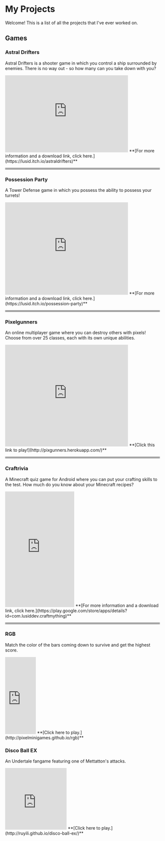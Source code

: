 # My Projects

Welcome! This is a list of all the projects that I've ever worked on.

## Games

### Astral Drifters
Astral Drifters is a shooter game in which you control a ship surrounded by enemies. There is no way out - so how many can you take down with you?
<iframe src="https://ruyili.github.io/jekyll-slideshow/slides/astraldrifters" scrolling="no" width="400px" height="250px" style="border: none;"></iframe>
**[For more information and a download link, click here.](https://lusid.itch.io/astraldrifters)**

<hr style="border-top: 1px solid black; border-bottom: 1px solid black; padding: .5px; background-color: transparent;">

### Possession Party
A Tower Defense game in which you possess the ability to possess your turrets!
<iframe src="https://ruyili.github.io/jekyll-slideshow/slides/possessionparty" scrolling="no" width="400px" height="300px" style="border: none;"></iframe>
**[For more information and a download link, click here.](https://lusid.itch.io/possession-party)**

<hr style="border-top: 1px solid black; border-bottom: 1px solid black; padding: .5px; background-color: transparent;">

### Pixelgunners
An online multiplayer game where you can destroy others with pixels! Choose from over 25 classes, each with its own unique abilities.
<iframe src="https://ruyili.github.io/jekyll-slideshow/slides/pixelgunners" scrolling="no" width="400px" height="330px" style="border: none;"></iframe>
**[Click this link to play!](http://pixgunners.herokuapp.com/)**

<hr style="border-top: 1px solid black; border-bottom: 1px solid black; padding: .5px; background-color: transparent;">

### Craftrivia
A Minecraft quiz game for Android where you can put your crafting skills to the test. How much do you know about your Minecraft recipes?
<iframe src="https://ruyili.github.io/jekyll-slideshow/slides/craftrivia" scrolling="no" width="225px" height="375px" style="border: none;"></iframe>
**[For more information and a download link, click here.](https://play.google.com/store/apps/details?id=com.lusiddev.craftmything)**

<hr style="border-top: 1px solid black; border-bottom: 1px solid black; padding: .5px; background-color: transparent;">

### RGB
Match the color of the bars coming down to survive and get the highest score.
<iframe src="https://ruyili.github.io/jekyll-slideshow/slides/rgb" scrolling="no" width="100px" height="250px" style="border: none;"></iframe>
**[Click here to play.](http://pixelminigames.github.io/rgb)**

### Disco Ball EX
An Undertale fangame featuring one of Mettatton's attacks.
<iframe src="https://ruyili.github.io/jekyll-slideshow/slides/dbex" scrolling="no" width="200px" height="200px" style="border: none;"></iframe>
**[Click here to play.](http://ruyili.github.io/disco-ball-ex/)**
